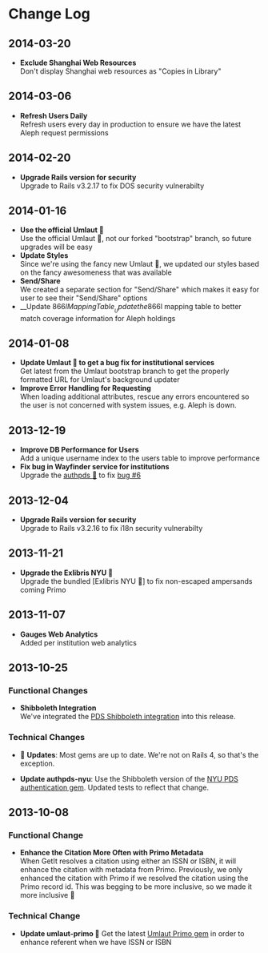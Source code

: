 # Change Log

## 2014-03-20
- __Exclude Shanghai Web Resources__  
  Don't display Shanghai web resources as "Copies in Library"

## 2014-03-06
- __Refresh Users Daily__  
  Refresh users every day in production to ensure we have the latest
  Aleph request permissions

## 2014-02-20
- __Upgrade Rails version for security__  
  Upgrade to Rails v3.2.17 to fix DOS security vulnerabilty

## 2014-01-16
- __Use the official Umlaut :gem:__  
  Use the official Umlaut :gem:, not our forked "bootstrap" branch,
  so future upgrades will be easy
- __Update Styles__  
  Since we're using the fancy new Umlaut :gem:, we updated our styles
  based on the fancy awesomeness that was available
- __Send/Share__  
  We created a separate section for "Send/Share" which makes it easy for
  user to see their "Send/Share" options
- __Update 866$l Mapping Table__  
  Update the 866$l mapping table to better match coverage information
  for Aleph holdings

## 2014-01-08
- __Update Umlaut :gem: to get a bug fix for institutional services__  
  Get latest from the Umlaut bootstrap branch to get the properly formatted
  URL for Umlaut's background updater
- __Improve Error Handling for Requesting__  
  When loading additional attributes, rescue any errors encountered so
  the user is not concerned with system issues, e.g. Aleph is down.

## 2013-12-19
- __Improve DB Performance for Users__  
  Add a unique username index to the users table to improve performance
- __Fix bug in Wayfinder service for institutions__  
  Upgrade the [authpds :gem:](/scotdalton/authpds) to fix [bug #6](/NYULibraries/getit/issues/6)

## 2013-12-04
- __Upgrade Rails version for security__  
  Upgrade to Rails v3.2.16 to fix i18n security vulnerabilty

## 2013-11-21
- __Upgrade the Exlibris NYU :gem:__  
  Upgrade the bundled [Exlibris NYU :gem:] to fix non-escaped ampersands coming Primo

## 2013-11-07
- __Gauges Web Analytics__  
  Added per institution web analytics

## 2013-10-25

### Functional Changes
- __Shibboleth Integration__  
  We've integrated the [PDS Shibboleth integration](https://github.com/NYULibraries/pds-custom/wiki/NYU-Shibboleth-Integration)
  into this release.

### Technical Changes
- :gem: __Updates__: Most gems are up to date. We're not on Rails 4, so that's the exception.

- __Update authpds-nyu__: Use the Shibboleth version of the 
  [NYU PDS authentication gem](https://github.com/NYULibraries/authpds-nyu/tree/v1.1.2).
  Updated tests to reflect that change.

## 2013-10-08

### Functional Change
- __Enhance the Citation More Often with Primo Metadata__  
  When GetIt resolves a citation using either an ISSN or ISBN, it will enhance the citation
  with metadata from Primo.  Previously, we only enhanced the citation with Primo if we resolved
  the citation using the Primo record id.  This was begging to be more inclusive, so we made it 
  more inclusive :open_hands:

### Technical Change
- __Update umlaut-primo :gem:__ Get the latest [Umlaut Primo gem](https://github.com/team-umlaut/umlaut-primo)
  in order to enhance referent when we have ISSN or ISBN